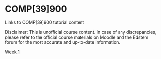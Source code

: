# COMP[39]900
Links to COMP[39]900 tutorial content

Disclaimer: This is unofficial course content. In case of any discrepancies, please refer to the official course materials on Moodle and the Edstem forum for the most accurate and up-to-date information.

[Week 1](https://docs.google.com/document/d/1mIKgQu6rr8Hec4c_U64TQGk3eHNtGEPUpUb84gcSw3c/edit?usp=sharing)
